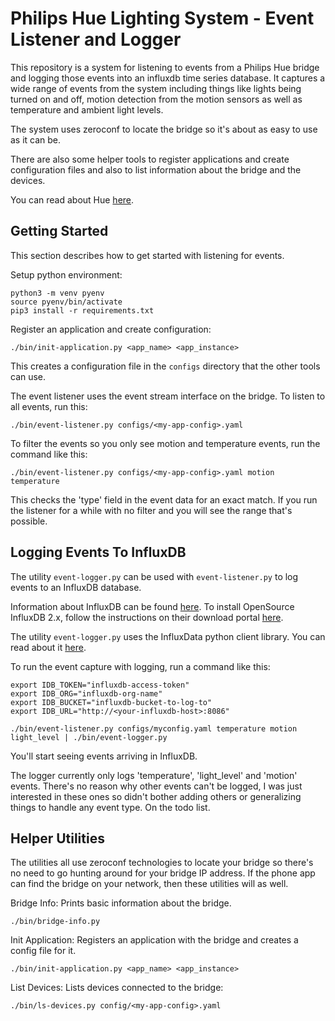 # Philips Hue Lighting System - Event Listener and Logger

This repository is a system for listening to events from a Philips Hue bridge and logging those events
into an influxdb time series database. It captures a wide range of events from the system including
things like lights being turned on and off, motion detection from the motion sensors as well as temperature
and ambient light levels.

The system uses zeroconf to locate the bridge so it's about as easy to use as it can be.

There are also some helper tools to register applications and create configuration files and also
to list information about the bridge and the devices.

You can read about Hue [here](https://www.philips-hue.com/).


## Getting Started

This section describes how to get started with listening for events.

Setup python environment:

    python3 -m venv pyenv
    source pyenv/bin/activate
    pip3 install -r requirements.txt

Register an application and create configuration:

    ./bin/init-application.py <app_name> <app_instance>

This creates a configuration file in the `configs` directory that the other tools can use.

The event listener uses the event stream interface on the bridge. To listen to all events, run
this:

    ./bin/event-listener.py configs/<my-app-config>.yaml

To filter the events so you only see motion and temperature events, run the command like this:

    ./bin/event-listener.py configs/<my-app-config>.yaml motion temperature
  
This checks the 'type' field in the event data for an exact match. If you run the listener for a while
with no filter and you will see the range that's possible.


## Logging Events To InfluxDB

The utility `event-logger.py` can be used with `event-listener.py` to log events to an InfluxDB database.

Information about InfluxDB can be found [here](https://docs.influxdata.com/influxdb/v2.6/get-started/).
To install OpenSource InfluxDB 2.x, follow the instructions on their download portal
[here](https://portal.influxdata.com/downloads/).

The utility `event-logger.py` uses the InfluxData python client library. You can read about
it [here](https://docs.influxdata.com/influxdb/v2.0/api-guide/client-libraries/python/).

To run the event capture with logging, run a command like this:

    export IDB_TOKEN="influxdb-access-token"
    export IDB_ORG="influxdb-org-name"
    export IDB_BUCKET="influxdb-bucket-to-log-to"
    export IDB_URL="http://<your-influxdb-host>:8086"

    ./bin/event-listener.py configs/myconfig.yaml temperature motion light_level | ./bin/event-logger.py

You'll start seeing events arriving in InfluxDB.

The logger currently only logs 'temperature', 'light_level' and 'motion' events. There's no reason why
other events can't be logged, I was just interested in these ones so didn't bother adding others or
generalizing things to handle any event type. On the todo list.


## Helper Utilities

The utilities all use zeroconf technologies to locate your bridge so there's no need to go
hunting around for your bridge IP address. If the phone app can find the bridge on your network,
then these utilities will as well.

Bridge Info: Prints basic information about the bridge.

    ./bin/bridge-info.py

Init Application: Registers an application with the bridge and creates a config file for it.

    ./bin/init-application.py <app_name> <app_instance>

List Devices: Lists devices connected to the bridge:

    ./bin/ls-devices.py config/<my-app-config>.yaml

